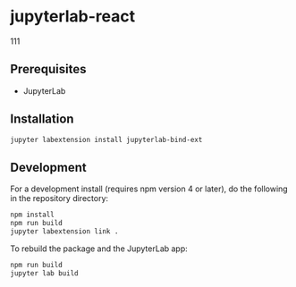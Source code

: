 # jupyterlab-react

111


## Prerequisites

* JupyterLab

## Installation

```bash
jupyter labextension install jupyterlab-bind-ext
```

## Development

For a development install (requires npm version 4 or later), do the following in the repository directory:

```bash
npm install
npm run build
jupyter labextension link .
```

To rebuild the package and the JupyterLab app:

```bash
npm run build
jupyter lab build
```

